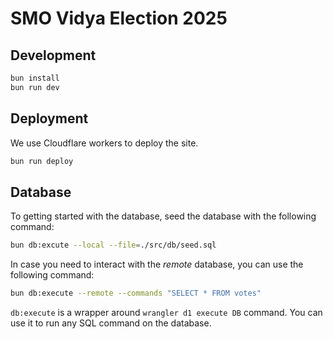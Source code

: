 # SMO Vidya Election 2025

## Development

```sh
bun install
bun run dev
```

## Deployment

We use Cloudflare workers to deploy the site.

```sh
bun run deploy
```

## Database

To getting started with the database, seed the database with the following command:

```sh
bun db:excute --local --file=./src/db/seed.sql
```

In case you need to interact with the *remote* database, you can use the following command:

```sh
bun db:execute --remote --commands "SELECT * FROM votes"
```

`db:execute` is a wrapper around `wrangler d1 execute DB` command. You can use it to run any SQL command on the database.
